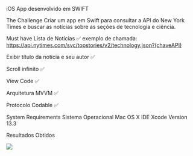 iOS App desenvolvido em SWIFT

The Challenge
Criar um app em Swift para consultar a API do New York Times e buscar as notícias sobre as seções de tecnologia e ciência.

Must have
Lista de Notícias ✅ exemplo de chamada: https://api.nytimes.com/svc/topstories/v2/technology.json?(chaveAPI)

Exibir título da notícia e seu autor ✅

Scroll infinito ✅

View Code ✅

Arquitetura MVVM ✅

Protocolo Codable ✅

System Requirements
Sistema Operacional Mac OS X
IDE Xcode Version 13.3

Resultados Obtidos


![](/Users/matiasfaria/Desktop/nytgif.gif.gif)
